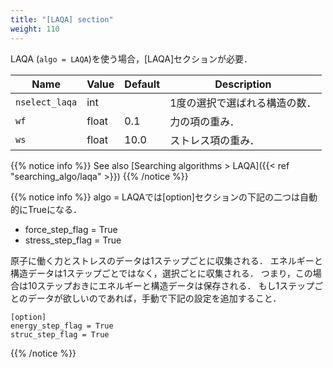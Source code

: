 ```yaml
---
title: "[LAQA] section"
weight: 110
---
```


 LAQA (`algo = LAQA`)を使う場合，[LAQA]セクションが必要．

| Name | Value | Default | Description |
| ---- | ----- | ------- | ----------- |
| `nselect_laqa` | int |  | 1度の選択で選ばれる構造の数．  |
| `wf` | float | 0.1  | 力の項の重み．  |
| `ws` | float | 10.0  | ストレス項の重み．  |

{{% notice info %}}
See also [Searching algorithms > LAQA]({{< ref "searching_algo/laqa" >}})
{{% /notice %}}

{{% notice info %}}
algo = LAQAでは[option]セクションの下記の二つは自動的にTrueになる．
- force_step_flag = True
- stress_step_flag = True

原子に働く力とストレスのデータは1ステップごとに収集される．
エネルギーと構造データは1ステップごとではなく，選択ごとに収集される．
つまり，この場合は10ステップおきにエネルギーと構造データは保存される．
もし1ステップごとのデータが欲しいのであれば，手動で下記の設定を追加すること．
```
[option]
energy_step_flag = True
struc_step_flag = True
```
{{% /notice %}}